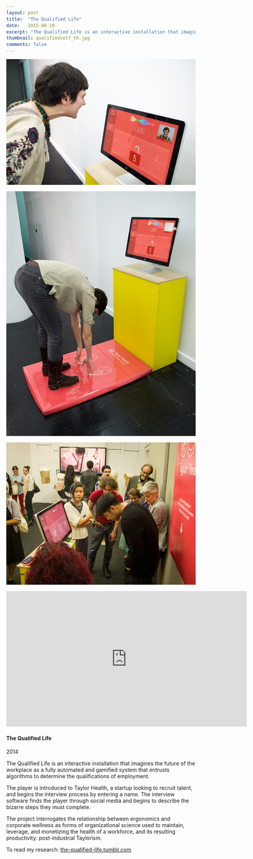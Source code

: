 ```yaml
---
layout: post
title:  "The Qualified Life"
date:   2015-08-10
excerpt: "The Qualified Life is an interactive installation that imagines the future of the workplace as a fully automated and gamified system that entrusts algorithms to determine the qualifications of employment."
thumbnail: qualifiedself_th.jpg
comments: false
---
```


<div class="col-md-7">
	<!-- <p><img src="../posts/img/portfolio/qualifiedself1.jpg"/></p> -->
	<p><img src="../posts/img/portfolio/qualifiedself_th.jpg"/></p>
	<p><img src="../posts/img/portfolio/qualifiedself3.jpg"/></p>
	<p><img src="../posts/img/portfolio/qualifiedself9.jpg"/></p>
	<div class="videoWrapper">
		<p><iframe src="https://player.vimeo.com/video/99207668?title=0&byline=0&portrait=0" width="640" height="360" frameborder="0" webkitallowfullscreen mozallowfullscreen allowfullscreen></iframe></p>
	</div>
</div>

<div class="col-md-4 portfolio-description">
<h4>The Qualified Life</h4>
<p class="date">2014</p>

<p>The Qualified Life is an interactive installation that imagines the future of the workplace as a fully automated and gamified system that entrusts algorithms to determine the qualifications of employment.</p>

<p>The player is introduced to Taylor Health, a startup looking to recruit talent, and begins the interview process by entering a name. The interview software finds the player through social media and begins to describe the bizarre steps they must complete.</p>

<p>The project interrogates the relationship between ergonomics and corporate wellness as forms of organizational science used to maintain, leverage, and monetizing the health of a workforce, and its resulting productivity: post-industrial Taylorism.</p>

<p>To read my research: <a href="http://the-qualified-life.tumblr.com/" target="_blank">the-qualified-life.tumblr.com</a></p>
